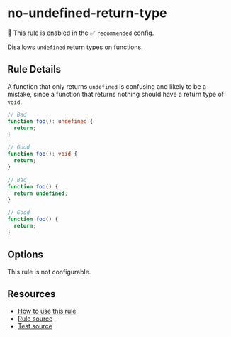 # no-undefined-return-type

💼 This rule is enabled in the ✅ `recommended` config.

Disallows `undefined` return types on functions.

<!-- end auto-generated rule header -->

## Rule Details

A function that only returns `undefined` is confusing and likely to be a mistake, since a function that returns nothing should have a return type of `void`.

```ts
// Bad
function foo(): undefined {
  return;
}

// Good
function foo(): void {
  return;
}

// Bad
function foo() {
  return undefined;
}

// Good
function foo() {
  return;
}
```

## Options

This rule is not configurable.

## Resources

- [How to use this rule](https://complete-ts.github.io/eslint-plugin-complete)
- [Rule source](https://github.com/complete-ts/complete/blob/main/packages/eslint-plugin-complete/src/rules/no-undefined-return-type.ts)
- [Test source](https://github.com/complete-ts/complete/blob/main/packages/eslint-plugin-complete/tests/rules/no-undefined-return-type.test.ts)
